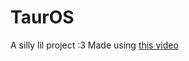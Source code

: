 # TaurOS

A silly lil project :3
Made using [this video](https://www.youtube.com/watch?v=1rnA6wpF0o4)
